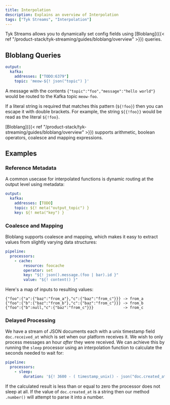 ```yaml
---
title: Interpolation
description: Explains an overview of Interpolation
tags: ["Tyk Streams", "Interpolation"]
---
```


Tyk Streams allows you to dynamically set config fields using [Bloblang]({{< ref "/product-stack/tyk-streaming/guides/bloblang/overview" >}}) queries.

## Bloblang Queries

```yaml
output:
  kafka:
    addresses: ["TODO:6379"]
    topic: 'meow-${! json("topic") }'
```

A message with the contents `{"topic":"foo","message":"hello world"}` would be routed to the Kafka topic `meow-foo`.

If a literal string is required that matches this pattern (`${!foo}`) then you can escape it with double brackets. For example, the string `${{!foo}}` would be read as the literal `${!foo}`.

[Bloblang]({{< ref "/product-stack/tyk-streaming/guides/bloblang/overview" >}}) supports arithmetic, boolean operators, coalesce and mapping expressions.

## Examples

### Reference Metadata

A common usecase for interpolated functions is dynamic routing at the output level using metadata:

```yaml
output:
  kafka:
    addresses: [TODO]
    topic: ${! meta("output_topic") }
    key: ${! meta("key") }
```

### Coalesce and Mapping

Bloblang supports coalesce and mapping, which makes it easy to extract values from slightly varying data structures:

```yaml
pipeline:
  processors:
    - cache:
        resource: foocache
        operator: set
        key: "${! json().message.(foo | bar).id }"
        value: "${! content() }"
```

Here's a map of inputs to resulting values:

```
{"foo":{"a":{"baz":"from_a"},"c":{"baz":"from_c"}}} -> from_a
{"foo":{"b":{"baz":"from_b"},"c":{"baz":"from_c"}}} -> from_b
{"foo":{"b":null,"c":{"baz":"from_c"}}}             -> from_c
```

### Delayed Processing

We have a stream of JSON documents each with a unix timestamp field `doc.received_at` which is set when our platform receives it. We wish to only process messages an hour _after_ they were received. We can achieve this by running the `sleep` processor using an interpolation function to calculate the seconds needed to wait for:

```yaml
pipeline:
  processors:
    - sleep:
        duration: '${! 3600 - ( timestamp_unix() - json("doc.created_at").number() ) }s'
```

If the calculated result is less than or equal to zero the processor does not sleep at all. If the value of `doc.created_at` is a string then our method `.number()` will attempt to parse it into a number.
